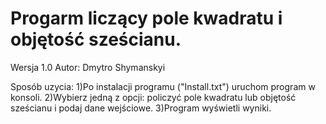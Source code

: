 # Progarm liczący pole kwadratu i objętość sześcianu.
Wersja 1.0
Autor: Dmytro Shymanskyi

Sposób uzycia:
1)Po instalacji programu ("Install.txt") uruchom program w konsoli.
2)Wybierz jedną z opcji: policzyć pole kwadratu lub objętość sześcianu i podaj dane wejściowe.
3)Program wyświetli wyniki. 

